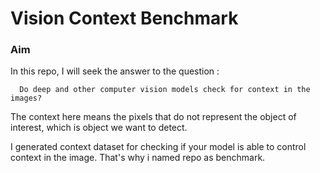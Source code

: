 # Vision Context Benchmark

### Aim

In this repo, I will seek the answer to the question :
```
  Do deep and other computer vision models check for context in the images?
```

The context here means the pixels that do not represent the object of interest, which is object we want to detect.

I generated context dataset for checking if your model is able to control context in the image. That's why i named repo as benchmark.
